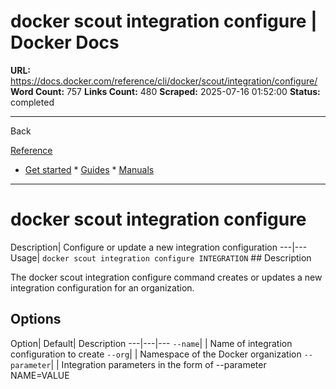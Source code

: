 # docker scout integration configure | Docker Docs

**URL:** https://docs.docker.com/reference/cli/docker/scout/integration/configure/
**Word Count:** 757
**Links Count:** 480
**Scraped:** 2025-07-16 01:52:00
**Status:** completed

---

Back

[Reference](https://docs.docker.com/reference/)

  * [Get started](https://docs.docker.com/get-started/)   * [Guides](https://docs.docker.com/guides/)   * [Manuals](https://docs.docker.com/manuals/)

* * *

# docker scout integration configure

Description| Configure or update a new integration configuration   ---|---   Usage| `docker scout integration configure INTEGRATION`      ## Description

The docker scout integration configure command creates or updates a new integration configuration for an organization.

## Options

Option| Default| Description   ---|---|---   `--name`| | Name of integration configuration to create   `--org`| | Namespace of the Docker organization   `--parameter`| | Integration parameters in the form of --parameter NAME=VALUE
